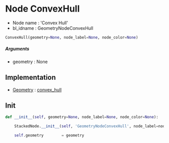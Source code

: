 # Node ConvexHull

- Node name : 'Convex Hull'
- bl_idname : GeometryNodeConvexHull


``` python
ConvexHull(geometry=None, node_label=None, node_color=None)
```
##### Arguments

- geometry : None

## Implementation

- [Geometry](/docs/GeoNodes/Geometry.md) : [convex_hull](/docs/GeoNodes/Geometry.md#convex_hull)

## Init

``` python
def __init__(self, geometry=None, node_label=None, node_color=None):

    StackedNode.__init__(self, 'GeometryNodeConvexHull', node_label=node_label, node_color=node_color)

    self.geometry        = geometry
```
